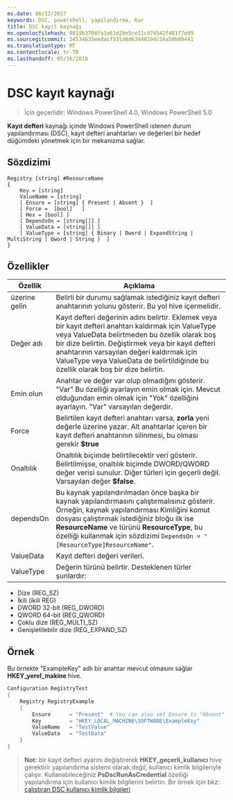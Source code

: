 ```yaml
---
ms.date: 06/12/2017
keywords: DSC, powershell, yapılandırma, Kur
title: DSC kayıt kaynağı
ms.openlocfilehash: 8819b3704fa1a61d2be5ce11c974542f48177e09
ms.sourcegitcommit: 54534635eedacf531d8d6344019dc16a50b8b441
ms.translationtype: MT
ms.contentlocale: tr-TR
ms.lasthandoff: 05/16/2018
---
```

# <a name="dsc-registry-resource"></a>DSC kayıt kaynağı

> İçin geçerlidir: Windows PowerShell 4.0, Windows PowerShell 5.0

**Kayıt defteri** kaynağı içinde Windows PowerShell istenen durum yapılandırması (DSC), kayıt defteri anahtarları ve değerleri bir hedef düğümdeki yönetmek için bir mekanizma sağlar.

## <a name="syntax"></a>Sözdizimi

```
Registry [string] #ResourceName
{
    Key = [string]
    ValueName = [string]
    [ Ensure = [string] { Present | Absent }  ]
    [ Force =  [bool]   ]
    [ Hex = [bool] ]
    [ DependsOn = [string[]] ]
    [ ValueData = [string[]] ]
    [ ValueType = [string] { Binary | Dword | ExpandString | MultiString | Qword | String }  ]
}
```

## <a name="properties"></a>Özellikler
|  Özellik  |  Açıklama   |
|---|---|
| üzerine gelin| Belirli bir durumu sağlamak istediğiniz kayıt defteri anahtarının yolunu gösterir. Bu yol hive içermelidir.|
| Değer adı| Kayıt defteri değerinin adını belirtir. Eklemek veya bir kayıt defteri anahtarı kaldırmak için ValueType veya ValueData belirtmeden bu özellik olarak boş bir dize belirtin. Değiştirmek veya bir kayıt defteri anahtarının varsayılan değeri kaldırmak için ValueType veya ValueData de belirtildiğinde bu özellik olarak boş bir dize belirtin.|
| Emin olun| Anahtar ve değer var olup olmadığını gösterir. "Var" Bu özelliği ayarlayın emin olmak için. Mevcut olduğundan emin olmak için "Yok" özelliğini ayarlayın. "Var" varsayılan değerdir.|
| Force| Belirtilen kayıt defteri anahtarı varsa, __zorla__ yeni değerle üzerine yazar. Alt anahtarlar içeren bir kayıt defteri anahtarının silinmesi, bu olması gerekir __$true__|
| Onaltılık| Onaltılık biçimde belirtilecektir veri gösterir. Belirtilmişse, onaltılık biçimde DWORD/QWORD değer verisi sunulur. Diğer türleri için geçerli değil. Varsayılan değer __$false__.|
| dependsOn| Bu kaynak yapılandırılmadan önce başka bir kaynak yapılandırmasını çalıştırmalısınız gösterir. Örneğin, kaynak yapılandırması Kimliğini komut dosyası çalıştırmak istediğiniz bloğu ilk ise __ResourceName__ ve türünü __ResourceType__, bu özelliği kullanmak için sözdizimi `DependsOn = "[ResourceType]ResourceName"`.|
| ValueData| Kayıt defteri değeri verileri.|
| ValueType| Değerin türünü belirtir. Desteklenen türler şunlardır:
<ul><li>Dize (REG_SZ)</li>


<li>İkili (ikili REG)</li>


<li>DWORD 32-bit (REG_DWORD)</li>


<li>QWORD 64-bit (REG_QWORD)</li>


<li>Çoklu dize (REG_MULTI_SZ)</li>


<li>Genişletilebilir dize (REG_EXPAND_SZ)</li></ul>

## <a name="example"></a>Örnek
Bu örnekte "ExampleKey" adlı bir anahtar mevcut olmasını sağlar **HKEY\_yerel\_makine** hive.
```powershell
Configuration RegistryTest
{
    Registry RegistryExample
    {
        Ensure      = "Present"  # You can also set Ensure to "Absent"
        Key         = "HKEY_LOCAL_MACHINE\SOFTWARE\ExampleKey"
        ValueName   = "TestValue"
        ValueData   = "TestData"
    }
}
```

>**Not:** bir kayıt defteri ayarını değiştirerek **HKEY\_geçerli\_kullanıcı** hive gerektirir yapılandırma sistemi olarak değil, kullanıcı kimlik bilgileriyle çalışır.
>Kullanabileceğiniz **PsDscRunAsCredential** özelliği yapılandırma için kullanıcı kimlik bilgilerini belirtin. Bir örnek için bkz: [çalıştıran DSC kullanıcı kimlik bilgileri](runAsUser.md)
